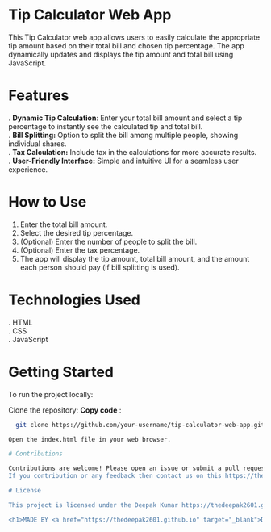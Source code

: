 # Tip Calculator Web App

This Tip Calculator web app allows users to easily calculate the appropriate tip amount based on their total bill and chosen tip percentage. The app dynamically updates and displays the tip amount and total bill using JavaScript.

# Features

. **Dynamic Tip Calculation**: Enter your total bill amount and select a tip percentage to instantly see the calculated tip and total bill.<br>
. **Bill Splitting:** Option to split the bill among multiple people, showing individual shares.<br>
. **Tax Calculation:** Include tax in the calculations for more accurate results.<br>
. **User-Friendly Interface:** Simple and intuitive UI for a seamless user experience.<br>

# How to Use

1. Enter the total bill amount.
2. Select the desired tip percentage.
3. (Optional) Enter the number of people to split the bill.
4. (Optional) Enter the tax percentage.
5. The app will display the tip amount, total bill amount, and the amount each person should pay (if bill splitting is used).

# Technologies Used

. HTML<br>
. CSS<br>
. JavaScript

# Getting Started

To run the project locally:

Clone the repository:
**Copy code** : 
```bash
  git clone https://github.com/your-username/tip-calculator-web-app.git

Open the index.html file in your web browser.

# Contributions

Contributions are welcome! Please open an issue or submit a pull request for any improvements or features you'd like to see.
If you contribution or any feedback then contact us on this https://thedeepak2601.github.io/#contact  

# License

This project is licensed under the Deepak Kumar https://thedeepak2601.github.io License.

<h1>MADE BY <a href="https://thedeepak2601.github.io" target="_blank">DEEPAK KUMAR</a></h1>
